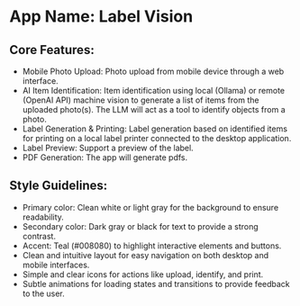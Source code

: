 # **App Name**: Label Vision

## Core Features:

- Mobile Photo Upload: Photo upload from mobile device through a web interface.
- AI Item Identification: Item identification using local (Ollama) or remote (OpenAI API) machine vision to generate a list of items from the uploaded photo(s). The LLM will act as a tool to identify objects from a photo.
- Label Generation & Printing: Label generation based on identified items for printing on a local label printer connected to the desktop application.
- Label Preview: Support a preview of the label.
- PDF Generation: The app will generate pdfs.

## Style Guidelines:

- Primary color: Clean white or light gray for the background to ensure readability.
- Secondary color: Dark gray or black for text to provide a strong contrast.
- Accent: Teal (#008080) to highlight interactive elements and buttons.
- Clean and intuitive layout for easy navigation on both desktop and mobile interfaces.
- Simple and clear icons for actions like upload, identify, and print.
- Subtle animations for loading states and transitions to provide feedback to the user.